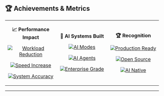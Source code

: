 ## 🏆 Achievements & Metrics

<div align="center">

<table>
<tr>
<td align="center" width="33%">

**📈 Performance Impact**

[![Workload Reduction](https://img.shields.io/badge/Workload_Reduction-60%25-00D4AA?style=for-the-badge&logo=trending-down&logoColor=white)](https://github.com/raufA1)

[![Speed Increase](https://img.shields.io/badge/Speed_Increase-3x-FF6B6B?style=for-the-badge&logo=trending-up&logoColor=white)](https://github.com/raufA1)

[![System Accuracy](https://img.shields.io/badge/System_Accuracy-94%25-4F46E5?style=for-the-badge&logo=target&logoColor=white)](https://github.com/raufA1)

</td>
<td align="center" width="33%">

**🤖 AI Systems Built**

[![AI Modes](https://img.shields.io/badge/AI_Modes-7_Active-10B981?style=for-the-badge&logo=settings&logoColor=white)](https://github.com/raufA1)

[![AI Agents](https://img.shields.io/badge/AI_Agents-20%2B-6C5CE7?style=for-the-badge&logo=robot&logoColor=white)](https://github.com/raufA1)

[![Enterprise Grade](https://img.shields.io/badge/Enterprise-Grade_Systems-00D4AA?style=for-the-badge&logo=enterprise&logoColor=white)](https://github.com/raufA1)

</td>
<td align="center" width="33%">

**🏆 Recognition**

[![Production Ready](https://img.shields.io/badge/Production-Ready_AI-FF6B6B?style=for-the-badge&logo=rocket&logoColor=white)](https://github.com/raufA1)

[![Open Source](https://img.shields.io/badge/Open_Source-Contributor-4F46E5?style=for-the-badge&logo=github&logoColor=white)](https://github.com/raufA1)

[![AI Native](https://img.shields.io/badge/AI_Native-Developer-10B981?style=for-the-badge&logo=brain&logoColor=white)](https://github.com/raufA1)

</td>
</tr>
</table>

</div>

---
